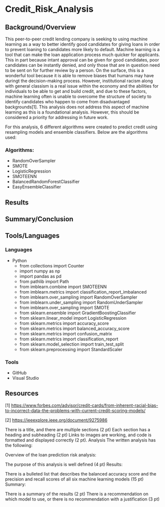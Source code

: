 # Credit_Risk_Analysis

## Background/Overview
This peer-to-peer credit lending company is seeking to using machine learning as a way to better identify good candidates for giving loans in order to prevent loaning to candidates more likely to default. Machine learning is a tool that can make the loan application process much quicker for applicants. This in part because intant approval can be given for good candidates, poor candidates can be instantly denied, and only those that are in question need to be sent on for further review by a person. On the surface, this is a wonderful tool because it is able to remove biases that humans may have duringt the decision-making process. However, institutional racism along with general classism is a real issue within the economy and the abilities for individuals to be able to get and build credit, and due to these factors, machine learning often is unable to overcome the structure of society to identify candidates who happen to come from disadvantaged backgrounds[1]. This analysis does not address this aspect of machine learning as this is a foundational analysis. However, this should be considered a priority for addressing in future work. 

For this analysis, 6 different algorithms were created to predict credit using resampling models and ensemble classifiers. Below are the algorithms used:

### Algorithms:
- RandomOverSampler
- SMOTE
- LogisticRegression
- SMOTEENN
- BalancedRandomForestClassifier
- EasyEnsembleClassifier

## Results


## Summary/Conclusion

## Tools/Languages
### Languages
- Python
    - from collections import Counter
    - import numpy as np
    - import pandas as pd
    - from pathlib import Path
    - from imblearn.combine import SMOTEENN
    - from imblearn.metrics import classification_report_imbalanced
    - from imblearn.over_sampling import RandomOverSampler
    - from imblearn.under_sampling import RandomUnderSampler
    - from imblearn.over_sampling import SMOTE
    - from sklearn.ensemble import GradientBoostingClassifier
    - from sklearn.linear_model import LogisticRegression
    - from sklearn.metrics import accuracy_score
    - from sklearn.metrics import balanced_accuracy_score
    - from sklearn.metrics import confusion_matrix
    - from sklearn.metrics import classification_report
    - from sklearn.model_selection import train_test_split
    - from sklearn.preprocessing import StandardScaler

### Tools
- GitHub
- Visual Studio

## Resources
[1] https://www.forbes.com/advisor/credit-cards/from-inherent-racial-bias-to-incorrect-data-the-problems-with-current-credit-scoring-models/ 

[2] https://ieeexplore.ieee.org/document/9275986

There is a title, and there are multiple sections (2 pt)
Each section has a heading and subheading (2 pt)
Links to images are working, and code is formatted and displayed correctly (2 pt).
Analysis
The written analysis has the following:

Overview of the loan prediction risk analysis:

The purpose of this analysis is well defined (4 pt)
Results:

There is a bulleted list that describes the balanced accuracy score and the precision and recall scores of all six machine learning models (15 pt)
Summary:

There is a summary of the results (2 pt)
There is a recommendation on which model to use, or there is no recommendation with a justification (3 pt)
